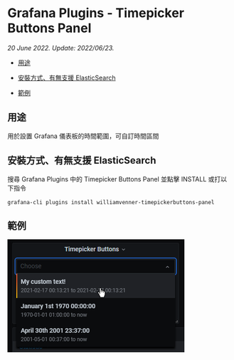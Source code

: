 # Grafana Plugins - Timepicker Buttons Panel

*20 June 2022. Update: 2022/06/23.*

* [用途](#use)

* [安裝方式、有無支援 ElasticSearch](#install)

* [範例](#example)

<h2 id="use">用途</h2>

用於設置 Grafana 儀表板的時間範圍，可自訂時間區間

<h2 id="install">安裝方式、有無支援 ElasticSearch</h2>

搜尋 Grafana Plugins 中的 Timepicker Buttons Panel 並點擊 INSTALL 或打以下指令

    grafana-cli plugins install williamvenner-timepickerbuttons-panel

<h2 id="example">範例</h2>

![img](Timepicker.png)

